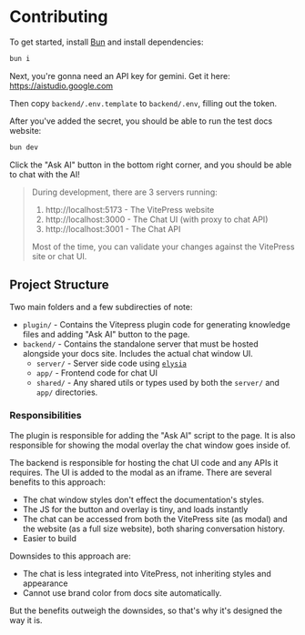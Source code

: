# Contributing

To get started, install [Bun](https://bun.sh) and install dependencies:

```sh
bun i
```

Next, you're gonna need an API key for gemini. Get it here: https://aistudio.google.com

Then copy `backend/.env.template` to `backend/.env`, filling out the token.

After you've added the secret, you should be able to run the test docs website:

```sh
bun dev
```

Click the "Ask AI" button in the bottom right corner, and you should be able to chat with the AI!

> During development, there are 3 servers running:
> 1. http://localhost:5173 - The VitePress website
> 2. http://localhost:3000 - The Chat UI (with proxy to chat API)
> 3. http://localhost:3001 - The Chat API
>
> Most of the time, you can validate your changes against the VitePress site or chat UI.

## Project Structure

Two main folders and a few subdirecties of note:

- `plugin/` - Contains the Vitepress plugin code for generating knowledge files and adding "Ask AI" button to the page.
- `backend/` - Contains the standalone server that must be hosted alongside your docs site. Includes the actual chat window UI.
   - `server/` - Server side code using [`elysia`](https://elysiajs.com)
   - `app/` - Frontend code for chat UI
   - `shared/` - Any shared utils or types used by both the `server/` and `app/` directories.

### Responsibilities

The plugin is responsible for adding the "Ask AI" script to the page. It is also responsible for showing the modal overlay the chat window goes inside of.

The backend is responsible for hosting the chat UI code and any APIs it requires. The UI is added to the modal as an iframe. There are several benefits to this approach:

- The chat window styles don't effect the documentation's styles.
- The JS for the button and overlay is tiny, and loads instantly
- The chat can be accessed from both the VitePress site (as modal) and the website (as a full size website), both sharing conversation history.
- Easier to build

Downsides to this approach are:

- The chat is less integrated into VitePress, not inheriting styles and appearance
- Cannot use brand color from docs site automatically.

But the benefits outweigh the downsides, so that's why it's designed the way it is.

